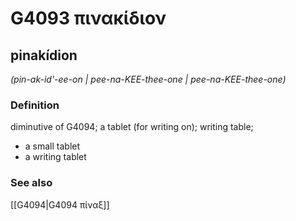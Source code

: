 # G4093 πινακίδιον

## pinakídion

_(pin-ak-id'-ee-on | pee-na-KEE-thee-one | pee-na-KEE-thee-one)_

### Definition

diminutive of G4094; a tablet (for writing on); writing table; 

- a small tablet
- a writing tablet

### See also

[[G4094|G4094 πίναξ]]
